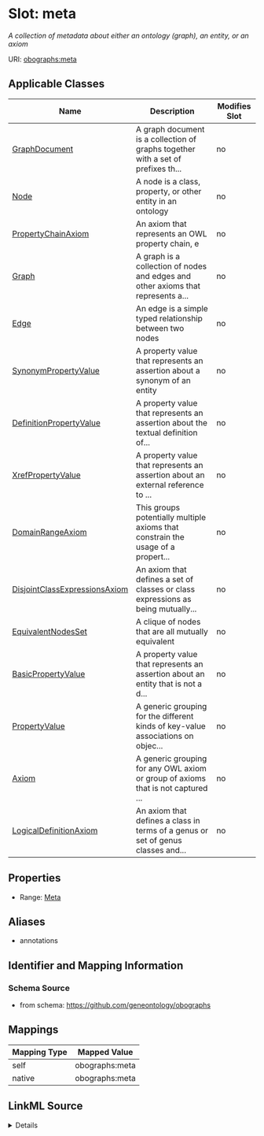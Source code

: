 

# Slot: meta


_A collection of metadata about either an ontology (graph), an entity, or an axiom_





URI: [obographs:meta](https://github.com/geneontology/obographs/meta)



<!-- no inheritance hierarchy -->





## Applicable Classes

| Name | Description | Modifies Slot |
| --- | --- | --- |
| [GraphDocument](GraphDocument.md) | A graph document is a collection of graphs together with a set of prefixes th... |  no  |
| [Node](Node.md) | A node is a class, property, or other entity in an ontology |  no  |
| [PropertyChainAxiom](PropertyChainAxiom.md) | An axiom that represents an OWL property chain, e |  no  |
| [Graph](Graph.md) | A graph is a collection of nodes and edges and other axioms that represents a... |  no  |
| [Edge](Edge.md) | An edge is a simple typed relationship between two nodes |  no  |
| [SynonymPropertyValue](SynonymPropertyValue.md) | A property value that represents an assertion about a synonym of an entity |  no  |
| [DefinitionPropertyValue](DefinitionPropertyValue.md) | A property value that represents an assertion about the textual definition of... |  no  |
| [XrefPropertyValue](XrefPropertyValue.md) | A property value that represents an assertion about an external reference to ... |  no  |
| [DomainRangeAxiom](DomainRangeAxiom.md) | This groups potentially multiple axioms that constrain the usage of a propert... |  no  |
| [DisjointClassExpressionsAxiom](DisjointClassExpressionsAxiom.md) | An axiom that defines a set of classes or class expressions as being mutually... |  no  |
| [EquivalentNodesSet](EquivalentNodesSet.md) | A clique of nodes that are all mutually equivalent |  no  |
| [BasicPropertyValue](BasicPropertyValue.md) | A property value that represents an assertion about an entity that is not a d... |  no  |
| [PropertyValue](PropertyValue.md) | A generic grouping for the different kinds of key-value associations on objec... |  no  |
| [Axiom](Axiom.md) | A generic grouping for any OWL axiom or group of axioms that is not captured ... |  no  |
| [LogicalDefinitionAxiom](LogicalDefinitionAxiom.md) | An axiom that defines a class in terms of a genus or set of genus classes and... |  no  |







## Properties

* Range: [Meta](Meta.md)



## Aliases


* annotations



## Identifier and Mapping Information







### Schema Source


* from schema: https://github.com/geneontology/obographs




## Mappings

| Mapping Type | Mapped Value |
| ---  | ---  |
| self | obographs:meta |
| native | obographs:meta |




## LinkML Source

<details>
```yaml
name: meta
description: A collection of metadata about either an ontology (graph), an entity,
  or an axiom
from_schema: https://github.com/geneontology/obographs
aliases:
- annotations
rank: 1000
alias: meta
domain_of:
- GraphDocument
- Graph
- Node
- Edge
- PropertyValue
- Axiom
range: Meta

```
</details>